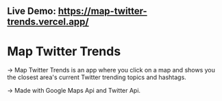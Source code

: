 ## Live Demo: https://map-twitter-trends.vercel.app/

# Map Twitter Trends

-> Map Twitter Trends is an app where you click on a map and shows you the closest area's current Twitter trending topics and hashtags.

-> Made with Google Maps Api and Twitter Api.
